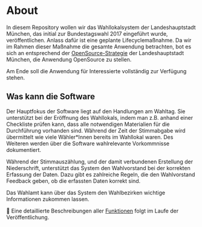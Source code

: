 # About

In diesem Repository wollen wir das Wahllokalsystem der Landeshauptstadt München, das initial zur Bundestagswahl 2017 eingeführt wurde,
veröffentlichen. Anlass dafür ist eine geplante Lifecyclemaßnahme. Da wir im Rahmen dieser Maßnahme die gesamte Anwendung betrachten,
bot es sich an entsprechend der [OpenSource-Strategie](https://opensource.muenchen.de/de/principles.html#rechtliche-und-politische-vorgaben)
der Landeshauptstadt München, die Anwendung OpenSource zu stellen.

Am Ende soll die Anwendung für Interessierte vollständig zur Verfügung stehen.

## Was kann die Software

Der Hauptfokus der Software liegt auf den Handlungen am Wahltag. Sie unterstützt bei der Eröffnung des Wahllokals, indem man z.B. anhand einer Checkliste
prüfen kann, dass alle notwendigen Materialien für die Durchführung vorhanden sind. Während der Zeit der Stimmabgabe wird übermittelt
wie viele Wähler\*Innen bereits im Wahllokal waren. Des Weiteren werden über die Software wahlrelevante Vorkommnisse dokumentiert.

Während der Stimmauszählung, und der damit verbundenen Erstellung der Niederschrift, unterstützt das System den Wahlvorstand bei der korrekten Erfassung der Daten.
Dazu gibt es zahlreiche Regeln, die den Wahlvorstand Feedback geben, ob die erfassten Daten korrekt sind.

Das Wahlamt kann über das System den Wahlbezirken wichtige Informationen zukommen lassen.

🚧 Eine detaillierte Beschreibungen aller [Funktionen](/features/) folgt im Laufe der Veröffentlichung.